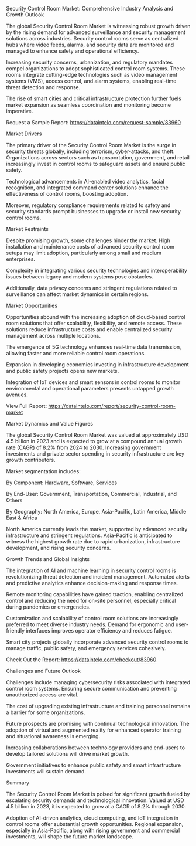 Security Control Room Market: Comprehensive Industry Analysis and Growth Outlook

The global Security Control Room Market is witnessing robust growth driven by the rising demand for advanced surveillance and security management solutions across industries. Security control rooms serve as centralized hubs where video feeds, alarms, and security data are monitored and managed to enhance safety and operational efficiency.

Increasing security concerns, urbanization, and regulatory mandates compel organizations to adopt sophisticated control room systems. These rooms integrate cutting-edge technologies such as video management systems (VMS), access control, and alarm systems, enabling real-time threat detection and response.

The rise of smart cities and critical infrastructure protection further fuels market expansion as seamless coordination and monitoring become imperative.

Request a Sample Report: https://dataintelo.com/request-sample/83960

Market Drivers

The primary driver of the Security Control Room Market is the surge in security threats globally, including terrorism, cyber-attacks, and theft. Organizations across sectors such as transportation, government, and retail increasingly invest in control rooms to safeguard assets and ensure public safety.

Technological advancements in AI-enabled video analytics, facial recognition, and integrated command center solutions enhance the effectiveness of control rooms, boosting adoption.

Moreover, regulatory compliance requirements related to safety and security standards prompt businesses to upgrade or install new security control rooms.

Market Restraints

Despite promising growth, some challenges hinder the market. High installation and maintenance costs of advanced security control room setups may limit adoption, particularly among small and medium enterprises.

Complexity in integrating various security technologies and interoperability issues between legacy and modern systems pose obstacles.

Additionally, data privacy concerns and stringent regulations related to surveillance can affect market dynamics in certain regions.

Market Opportunities

Opportunities abound with the increasing adoption of cloud-based control room solutions that offer scalability, flexibility, and remote access. These solutions reduce infrastructure costs and enable centralized security management across multiple locations.

The emergence of 5G technology enhances real-time data transmission, allowing faster and more reliable control room operations.

Expansion in developing economies investing in infrastructure development and public safety projects opens new markets.

Integration of IoT devices and smart sensors in control rooms to monitor environmental and operational parameters presents untapped growth avenues.

View Full Report: https://dataintelo.com/report/security-control-room-market

Market Dynamics and Value Figures

The global Security Control Room Market was valued at approximately USD 4.5 billion in 2023 and is expected to grow at a compound annual growth rate (CAGR) of 8.2% from 2024 to 2030. Increasing government investments and private sector spending in security infrastructure are key growth contributors.

Market segmentation includes:

By Component: Hardware, Software, Services

By End-User: Government, Transportation, Commercial, Industrial, and Others

By Geography: North America, Europe, Asia-Pacific, Latin America, Middle East & Africa

North America currently leads the market, supported by advanced security infrastructure and stringent regulations. Asia-Pacific is anticipated to witness the highest growth rate due to rapid urbanization, infrastructure development, and rising security concerns.

Growth Trends and Global Insights

The integration of AI and machine learning in security control rooms is revolutionizing threat detection and incident management. Automated alerts and predictive analytics enhance decision-making and response times.

Remote monitoring capabilities have gained traction, enabling centralized control and reducing the need for on-site personnel, especially critical during pandemics or emergencies.

Customization and scalability of control room solutions are increasingly preferred to meet diverse industry needs. Demand for ergonomic and user-friendly interfaces improves operator efficiency and reduces fatigue.

Smart city projects globally incorporate advanced security control rooms to manage traffic, public safety, and emergency services cohesively.

Check Out the Report: https://dataintelo.com/checkout/83960

Challenges and Future Outlook

Challenges include managing cybersecurity risks associated with integrated control room systems. Ensuring secure communication and preventing unauthorized access are vital.

The cost of upgrading existing infrastructure and training personnel remains a barrier for some organizations.

Future prospects are promising with continual technological innovation. The adoption of virtual and augmented reality for enhanced operator training and situational awareness is emerging.

Increasing collaborations between technology providers and end-users to develop tailored solutions will drive market growth.

Government initiatives to enhance public safety and smart infrastructure investments will sustain demand.

Summary

The Security Control Room Market is poised for significant growth fueled by escalating security demands and technological innovation. Valued at USD 4.5 billion in 2023, it is expected to grow at a CAGR of 8.2% through 2030.

Adoption of AI-driven analytics, cloud computing, and IoT integration in control rooms offer substantial growth opportunities. Regional expansion, especially in Asia-Pacific, along with rising government and commercial investments, will shape the future market landscape.

